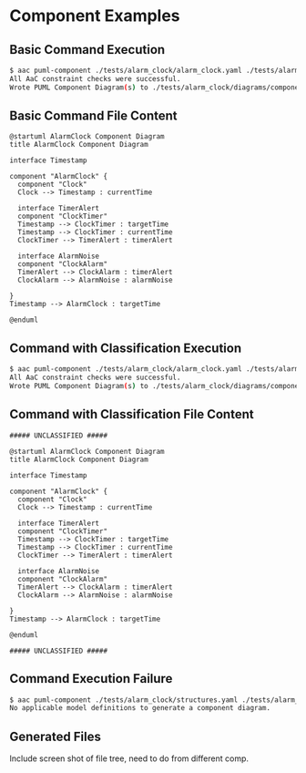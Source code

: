 # Component Examples

## Basic Command Execution

```bash
$ aac puml-component ./tests/alarm_clock/alarm_clock.yaml ./tests/alarm_clock/diagrams/component
All AaC constraint checks were successful.
Wrote PUML Component Diagram(s) to ./tests/alarm_clock/diagrams/component/.
```

## Basic Command File Content

```
@startuml AlarmClock Component Diagram
title AlarmClock Component Diagram

interface Timestamp

component "AlarmClock" {
  component "Clock"
  Clock --> Timestamp : currentTime

  interface TimerAlert
  component "ClockTimer"
  Timestamp --> ClockTimer : targetTime
  Timestamp --> ClockTimer : currentTime
  ClockTimer --> TimerAlert : timerAlert

  interface AlarmNoise
  component "ClockAlarm"
  TimerAlert --> ClockAlarm : timerAlert
  ClockAlarm --> AlarmNoise : alarmNoise

}
Timestamp --> AlarmClock : targetTime

@enduml
```

## Command with Classification Execution

```bash
$ aac puml-component ./tests/alarm_clock/alarm_clock.yaml ./tests/alarm_clock/diagrams/component --classification unclassified
All AaC constraint checks were successful.
Wrote PUML Component Diagram(s) to ./tests/alarm_clock/diagrams/component/.
```

## Command with Classification File Content

```
##### UNCLASSIFIED #####

@startuml AlarmClock Component Diagram
title AlarmClock Component Diagram

interface Timestamp

component "AlarmClock" {
  component "Clock"
  Clock --> Timestamp : currentTime

  interface TimerAlert
  component "ClockTimer"
  Timestamp --> ClockTimer : targetTime
  Timestamp --> ClockTimer : currentTime
  ClockTimer --> TimerAlert : timerAlert

  interface AlarmNoise
  component "ClockAlarm"
  TimerAlert --> ClockAlarm : timerAlert
  ClockAlarm --> AlarmNoise : alarmNoise

}
Timestamp --> AlarmClock : targetTime

@enduml

##### UNCLASSIFIED #####
```

## Command Execution Failure

```bash
$ aac puml-component ./tests/alarm_clock/structures.yaml ./tests/alarm_clock/diagrams/component
No applicable model definitions to generate a component diagram.
```

## Generated Files

Include screen shot of file tree, need to do from different comp.